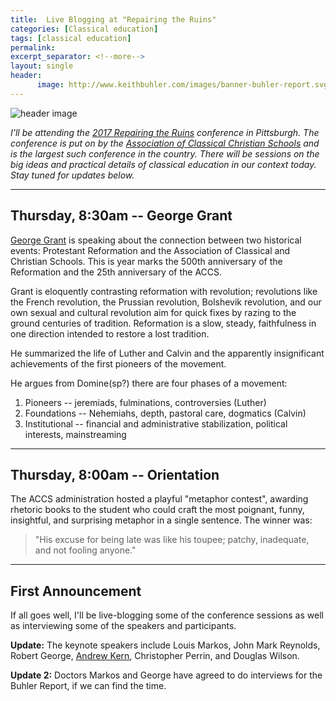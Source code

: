 ```yaml
---
title:  Live Blogging at "Repairing the Ruins" 
categories: [Classical education]
tags: [classical education]
permalink: 
excerpt_separator: <!--more-->
layout: single
header:
      image: http://www.keithbuhler.com/images/banner-buhler-report.svg
---
```


![header image](http://2017.repairingtheruins.org/wp-content/uploads/2016/11/slider_pittsburgh_new-1170x400.jpg)


*I'll be attending the [2017 Repairing the Ruins](http://2017.repairingtheruins.org/) conference in Pittsburgh. The conference is put on by the [Association of Classical Christian Schools](https://classicalchristian.org/) and is the largest such conference in the country. There will be sessions on the big ideas and practical details of classical education in our context today. Stay tuned for updates below.*



---

## Thursday, 8:30am -- George Grant

[George Grant](https://en.wikipedia.org/wiki/George_Grant_(author)) is speaking about the connection between two historical events: Protestant Reformation and the Association of Classical and Christian Schools. This is year marks the 500th anniversary of the Reformation and the 25th anniversary of the ACCS. 

Grant is eloquently contrasting reformation with revolution; revolutions like the French revolution, the Prussian revolution, Bolshevik revolution, and our own sexual and cultural revolution aim for quick fixes by razing to the ground centuries of tradition. Reformation is a slow, steady, faithfulness in one direction intended to restore a lost tradition. 

He summarized the life of Luther and Calvin and the apparently insignificant achievements of the first pioneers of the movement. 

He argues from Domine(sp?) there are four phases of a movement: 

1. Pioneers -- jeremiads, fulminations, controversies (Luther)
2. Foundations -- Nehemiahs, depth, pastoral care, dogmatics (Calvin)
3. Institutional -- financial and administrative stabilization, political interests, mainstreaming


--- 

## Thursday, 8:00am -- Orientation

The ACCS administration hosted a playful "metaphor contest", awarding rhetoric books to the student who could craft the most poignant, funny, insightful, and surprising metaphor in a single sentence. The winner was: 

>"His excuse for being late was like his toupee; patchy, inadequate, and not fooling anyone."



---- 

## First Announcement 


If all goes well, I'll be live-blogging some of the conference sessions as well as interviewing some of the speakers and participants. 

**Update:** The keynote speakers include Louis Markos, John Mark Reynolds, Robert George, [Andrew Kern](https://www.circeinstitute.org/staff-speaker-consultant-teacher/andrew-kern), Christopher Perrin, and Douglas Wilson. 

**Update 2:** Doctors Markos and George have agreed to do interviews for the Buhler Report, if we can find the time. 

